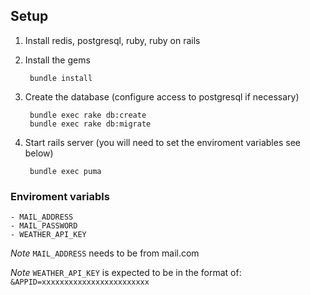 ## Setup

1. Install redis, postgresql, ruby, ruby on rails

2. Install the gems

		bundle install

3. Create the database (configure access to postgresql if necessary)

		bundle exec rake db:create
		bundle exec rake db:migrate

4. Start rails server (you will need to set the enviroment variables see below)

		bundle exec puma


### Enviroment variabls

	- MAIL_ADDRESS
	- MAIL_PASSWORD
	- WEATHER_API_KEY

*Note* `MAIL_ADDRESS` needs to be from mail.com

*Note* `WEATHER_API_KEY` is expected to be in the format of: `&APPID=xxxxxxxxxxxxxxxxxxxxxxxx`
